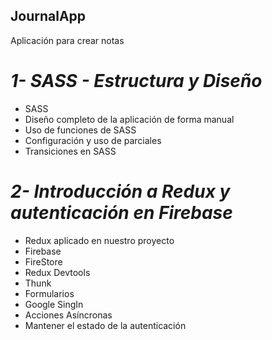 ## JournalApp
Aplicación para crear notas

#  _1- SASS - Estructura y Diseño_
- SASS
- Diseño completo de la aplicación de forma manual
- Uso de funciones de SASS
- Configuración y uso de parciales
- Transiciones en SASS

#  _2- Introducción a Redux y autenticación en Firebase_
- Redux aplicado en nuestro proyecto
- Firebase
- FireStore
- Redux Devtools
- Thunk
- Formularios
- Google SingIn
- Acciones Asíncronas
- Mantener el estado de la autenticación